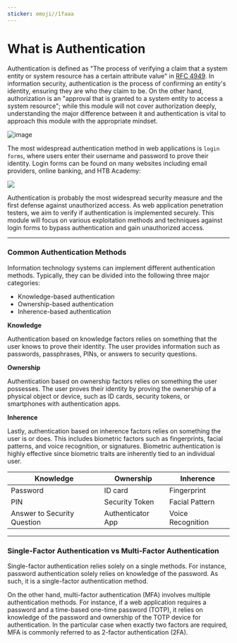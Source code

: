 ```yaml
---
sticker: emoji//1faaa
---
```


# What is Authentication

Authentication is defined as "The process of verifying a claim that a system entity or system resource has a certain attribute value" in [RFC 4949](https://datatracker.ietf.org/doc/rfc4949/). In information security, authentication is the process of confirming an entity's identity, ensuring they are who they claim to be. On the other hand, authorization is an "approval that is granted to a system entity to access a system resource"; while this module will not cover authorization deeply, understanding the major difference between it and authentication is vital to approach this module with the appropriate mindset.

![image](https://academy.hackthebox.com/storage/modules/269/auth_vs_auth.png)

The most widespread authentication method in web applications is `login forms`, where users enter their username and password to prove their identity. Login forms can be found on many websites including email providers, online banking, and HTB Academy:

&#x20; &#x20;

![](https://academy.hackthebox.com/storage/modules/269/intro/intro_1.png)

Authentication is probably the most widespread security measure and the first defense against unauthorized access. As web application penetration testers, we aim to verify if authentication is implemented securely. This module will focus on various exploitation methods and techniques against login forms to bypass authentication and gain unauthorized access.

***

### Common Authentication Methods

Information technology systems can implement different authentication methods. Typically, they can be divided into the following three major categories:

* Knowledge-based authentication
* Ownership-based authentication
* Inherence-based authentication

**Knowledge**

Authentication based on knowledge factors relies on something that the user knows to prove their identity. The user provides information such as passwords, passphrases, PINs, or answers to security questions.

**Ownership**

Authentication based on ownership factors relies on something the user possesses. The user proves their identity by proving the ownership of a physical object or device, such as ID cards, security tokens, or smartphones with authentication apps.&#x20;

**Inherence**

Lastly, authentication based on inherence factors relies on something the user is or does. This includes biometric factors such as fingerprints, facial patterns, and voice recognition, or signatures. Biometric authentication is highly effective since biometric traits are inherently tied to an individual user.

| Knowledge                   | Ownership         | Inherence         |
| --------------------------- | ----------------- | ----------------- |
| Password                    | ID card           | Fingerprint       |
| PIN                         | Security Token    | Facial Pattern    |
| Answer to Security Question | Authenticator App | Voice Recognition |

***

### Single-Factor Authentication vs Multi-Factor Authentication

Single-factor authentication relies solely on a single methods. For instance, password authentication solely relies on knowledge of the password. As such, it is a single-factor authentication method.

On the other hand, multi-factor authentication (MFA) involves multiple authentication methods. For instance, if a web application requires a password and a time-based one-time password (TOTP), it relies on knowledge of the password and ownership of the TOTP device for authentication. In the particular case when exactly two factors are required, MFA is commonly referred to as 2-factor authentication (2FA).
